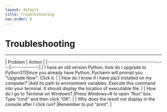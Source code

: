 ```yaml
---
layout: default
title: Troubleshooting
nav_order: 9
---
```


# Troubleshooting
<hr>
| Problem                                                   |      Action   |
|-----------------------------------------------------------|:-------------:|
| I have an old version Python, how do I upgrade to Python3?|Since you already have Python, Pycharm will prompt you "Upgrade Now". Click it. |
| How do I know if I have pip3 installed on my computer?    |Add its path to environment variables. Execute this command into your terminal. It should display the location of executable file. |
| How do I go to Terminal on Windows?                       |Press Windows+R to open “Run” box. Type “cmd” and then click “OK”.      |
| Why does the result not display in the console after I click run?  |Remember to put "print".   |

